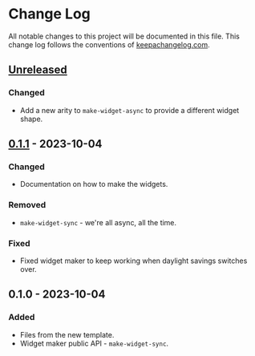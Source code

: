 # Change Log
All notable changes to this project will be documented in this file. This change log follows the conventions of [keepachangelog.com](http://keepachangelog.com/).

## [Unreleased]
### Changed
- Add a new arity to `make-widget-async` to provide a different widget shape.

## [0.1.1] - 2023-10-04
### Changed
- Documentation on how to make the widgets.

### Removed
- `make-widget-sync` - we're all async, all the time.

### Fixed
- Fixed widget maker to keep working when daylight savings switches over.

## 0.1.0 - 2023-10-04
### Added
- Files from the new template.
- Widget maker public API - `make-widget-sync`.

[Unreleased]: https://sourcehost.site/your-name/lab2_2/compare/0.1.1...HEAD
[0.1.1]: https://sourcehost.site/your-name/lab2_2/compare/0.1.0...0.1.1
